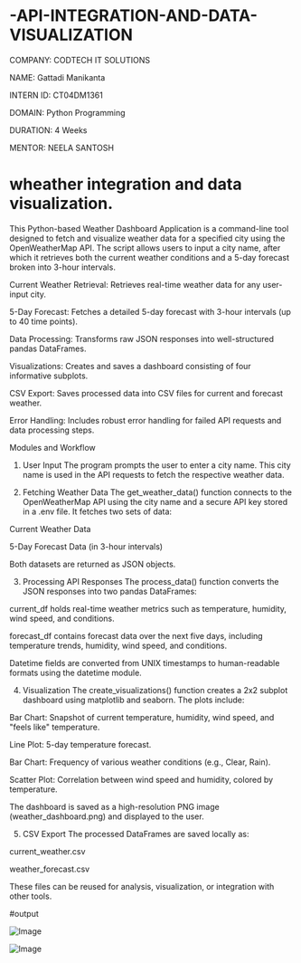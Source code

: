 # -API-INTEGRATION-AND-DATA-VISUALIZATION

COMPANY: CODTECH IT SOLUTIONS

NAME: Gattadi Manikanta

INTERN ID: CT04DM1361

DOMAIN: Python Programming

DURATION: 4 Weeks

MENTOR: NEELA SANTOSH

# wheather integration and data visualization.

This Python-based Weather Dashboard Application is a command-line tool designed to fetch and visualize weather data for a specified city using the OpenWeatherMap API. The script allows users to input a city name, after which it retrieves both the current weather conditions and a 5-day forecast broken into 3-hour intervals.

Current Weather Retrieval: Retrieves real-time weather data for any user-input city.

5-Day Forecast: Fetches a detailed 5-day forecast with 3-hour intervals (up to 40 time points).

Data Processing: Transforms raw JSON responses into well-structured pandas DataFrames.

Visualizations: Creates and saves a dashboard consisting of four informative subplots.

CSV Export: Saves processed data into CSV files for current and forecast weather.

Error Handling: Includes robust error handling for failed API requests and data processing steps.

Modules and Workflow
1. User Input
The program prompts the user to enter a city name. This city name is used in the API requests to fetch the respective weather data.

2. Fetching Weather Data
The get_weather_data() function connects to the OpenWeatherMap API using the city name and a secure API key stored in a .env file. It fetches two sets of data:

Current Weather Data

5-Day Forecast Data (in 3-hour intervals)

Both datasets are returned as JSON objects.

3. Processing API Responses
The process_data() function converts the JSON responses into two pandas DataFrames:

current_df holds real-time weather metrics such as temperature, humidity, wind speed, and conditions.

forecast_df contains forecast data over the next five days, including temperature trends, humidity, wind speed, and conditions.

Datetime fields are converted from UNIX timestamps to human-readable formats using the datetime module.

4. Visualization
The create_visualizations() function creates a 2x2 subplot dashboard using matplotlib and seaborn. The plots include:

Bar Chart: Snapshot of current temperature, humidity, wind speed, and "feels like" temperature.

Line Plot: 5-day temperature forecast.

Bar Chart: Frequency of various weather conditions (e.g., Clear, Rain).

Scatter Plot: Correlation between wind speed and humidity, colored by temperature.

The dashboard is saved as a high-resolution PNG image (weather_dashboard.png) and displayed to the user.

5. CSV Export
The processed DataFrames are saved locally as:

current_weather.csv

weather_forecast.csv

These files can be reused for analysis, visualization, or integration with other tools.

#output

![Image](https://github.com/user-attachments/assets/61f5202a-4bd3-475c-af91-e4a1254fca37)

![Image](https://github.com/user-attachments/assets/e9007a57-2781-4694-aa15-9c46cca09678)

